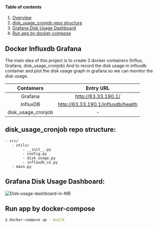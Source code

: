 
#### Table of contents

1. [Overview](#docker-influxdb-grafana)
2. [disk_usage_cronjob repo structure](#disk_usage_cronjob-repo-structure)
3. [Grafana Disk Usage Dashboard](#grafana-disk-usage-dashboard)
4. [Run app by docker-compose](#run-app-by-docker-compose)

## Docker Influxdb Grafana

The main idea of this project is to create 3 docker containers (Influx, Grafana, disk_usage_cronjob)
And to record the disk usage in influxdb container and plot the disk usage graph in grafana so we can monitor the disk usage.


| Containers         | Entry URL                            |
| :----------------: | :-----------------------------------:|
| Grafana            | http://63.33.190.1/                  |
| InfluxDB           | http://63.33.190.1/influxdb/health   |
| disk_usage_cronjob | -                                    |


## disk_usage_cronjob repo structure:
```
- src/
   - utils/
        - __init__.py
        - config.py
        - disk_usage.py
        - influxdb_v2.py
   - main.py
```

## Grafana Disk Usage Dashboard:
![Disk-usage-dashboard-in-MB](https://user-images.githubusercontent.com/32979588/144740522-6cf08649-5e7d-40f1-b147-ef0d99016bfb.png)


## Run app by docker-compose
```bash
$ docker-compose up --build
```

